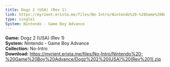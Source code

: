 ```yaml
---
title: Dogz 2 (USA) (Rev 1)
link: https://myrient.erista.me/files/No-Intro/Nintendo%20-%20Game%20Boy%20Advance/Dogz%202%20(USA)%20(Rev%201).zip
type: single1
System: Nintendo - Game Boy Advance
---
```

<b>Game:</b> Dogz 2 (USA) (Rev 1)<br>
<b>System:</b> Nintendo - Game Boy Advance<br>
<b>Collection:</b> No-Intro<br>
<b>Download:</b> https://myrient.erista.me/files/No-Intro/Nintendo%20-%20Game%20Boy%20Advance/Dogz%202%20(USA)%20(Rev%201).zip